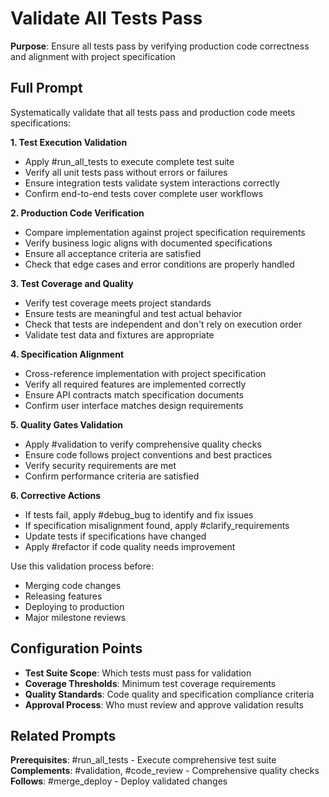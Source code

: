 # Validate All Tests Pass

**Purpose**: Ensure all tests pass by verifying production code correctness and alignment with project specification

## Full Prompt

Systematically validate that all tests pass and production code meets specifications:

**1. Test Execution Validation**
- Apply #run_all_tests to execute complete test suite
- Verify all unit tests pass without errors or failures
- Ensure integration tests validate system interactions correctly
- Confirm end-to-end tests cover complete user workflows

**2. Production Code Verification**
- Compare implementation against project specification requirements
- Verify business logic aligns with documented specifications
- Ensure all acceptance criteria are satisfied
- Check that edge cases and error conditions are properly handled

**3. Test Coverage and Quality**
- Verify test coverage meets project standards
- Ensure tests are meaningful and test actual behavior
- Check that tests are independent and don't rely on execution order
- Validate test data and fixtures are appropriate

**4. Specification Alignment**
- Cross-reference implementation with project specification
- Verify all required features are implemented correctly
- Ensure API contracts match specification documents
- Confirm user interface matches design requirements

**5. Quality Gates Validation**
- Apply #validation to verify comprehensive quality checks
- Ensure code follows project conventions and best practices
- Verify security requirements are met
- Confirm performance criteria are satisfied

**6. Corrective Actions**
- If tests fail, apply #debug_bug to identify and fix issues
- If specification misalignment found, apply #clarify_requirements
- Update tests if specifications have changed
- Apply #refactor if code quality needs improvement

Use this validation process before:
- Merging code changes
- Releasing features
- Deploying to production
- Major milestone reviews

## Configuration Points

- **Test Suite Scope**: Which tests must pass for validation
- **Coverage Thresholds**: Minimum test coverage requirements
- **Quality Standards**: Code quality and specification compliance criteria
- **Approval Process**: Who must review and approve validation results

## Related Prompts

**Prerequisites**: #run_all_tests - Execute comprehensive test suite  
**Complements**: #validation, #code_review - Comprehensive quality checks  
**Follows**: #merge_deploy - Deploy validated changes
